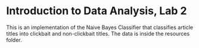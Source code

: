 # Introduction to Data Analysis, Lab 2
This is an implementation of the Naive Bayes Classifier that classifies article titles into clickbait and non-clickbait titles. The data is inside the resources folder.

